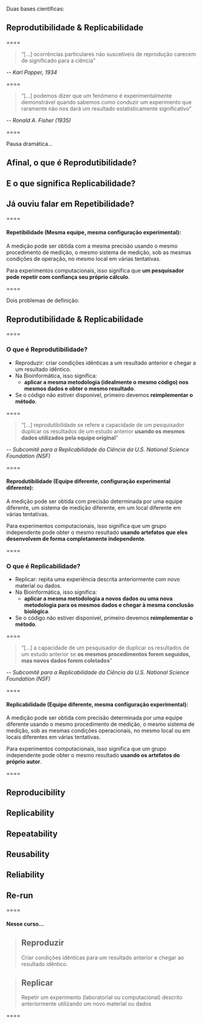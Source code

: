 Duas bases científicas:

## Reprodutibilidade & Replicabilidade

====

> “[...] ocorrências particulares não suscetíveis de reprodução carecem de significado para a ciência”

-- <cite>Karl Popper, 1934</cite>

====

> “[...] podemos dizer que um fenômeno é experimentalmente demonstrável quando sabemos como conduzir um experimento que raramente não nos dará um resultado estatisticamente significativo”

-- <cite>Ronald A. Fisher (1935)</cite>

====

Pausa dramática...

## Afinal, o que é Reprodutibilidade?
## E o que significa Replicabilidade?
## Já ouviu falar em Repetibilidade?

====

#### Repetibilidade (Mesma equipe, mesma configuração experimental): 

A medição pode ser obtida com a mesma precisão usando o mesmo procedimento de medição, o mesmo sistema de medição, sob as mesmas condições de operação, no mesmo local em várias tentativas. 

Para experimentos computacionais, isso significa que **um pesquisador pode repetir com confiança seu próprio cálculo**.

====

Dois problemas de definição:

## Reprodutibilidade & Replicabilidade

====

### O que é Reprodutibilidade?

- Reproduzir: criar condições idênticas a um resultado anterior e chegar a um resultado idêntico.
- Na Bioinformática, isso significa:
  - **aplicar a mesma metodologia (idealmente o mesmo código) nos mesmos dados e obter o mesmo resultado**.
- Se o código não estiver disponível, primeiro devemos **reimplementar o método**.

====

<!-- .slide: data-background="img/motivation.jpg" -->

> “[...] reprodutibilidade se refere a capacidade de um pesquisador duplicar os resultados de um estudo anterior **usando os mesmos dados utilizados pela equipe original**”

-- <cite>Subcomitê para a Replicabilidade da Ciência da U.S. National Science Foundation (NSF)</cite>

====

#### Reprodutibilidade (Equipe diferente, configuração experimental diferente): 

A medição pode ser obtida com precisão determinada por uma equipe diferente, um sistema de medição diferente, em um local diferente em várias tentativas. 

Para experimentos computacionais, isso significa que um grupo independente pode obter o mesmo resultado **usando artefatos que eles desenvolvem de forma completamente independente**.

====

### O que é Replicabilidade?

- Replicar: repita uma experiência descrita anteriormente com novo material ou dados.
- Na Bioinformática, isso significa:
  - **aplicar a mesma metodologia a novos dados ou uma nova metodologia para os mesmos dados e chegar à mesma conclusão biológica**.
- Se o código não estiver disponível, primeiro devemos **reimplementar o método**.

====

<!-- .slide: data-background="img/motivation.jpg" -->

> “[...] a capacidade de um pesquisador de duplicar os resultados de um estudo anterior se **os mesmos procedimentos forem seguidos, mas novos dados forem coletados**”

-- <cite>Subcomitê para a Replicabilidade da Ciência da U.S. National Science Foundation (NSF)</cite>

====

#### Replicabilidade (Equipe diferente, mesma configuração experimental): 

A medição pode ser obtida com precisão determinada por uma equipe diferente usando o mesmo procedimento de medição, o mesmo sistema de medição, sob as mesmas condições operacionais, no mesmo local ou em locais diferentes em várias tentativas. 

Para experimentos computacionais, isso significa que um grupo independente pode obter o mesmo resultado **usando os artefatos do próprio autor**.

====
## Reproducibility 
## Replicability
## Repeatability
## Reusability
## Reliability
## Re-run
====

#### Nesse curso...

> ## Reproduzir
> Criar condições idênticas para um resultado anterior e chegar ao resultado idêntico.

> ## Replicar
> Repetir um experimento (laboratorial ou computacional) descrito anteriormente utilizando um novo material ou dados

====
